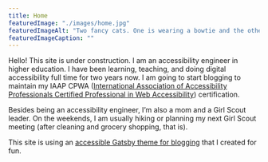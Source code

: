 ```yaml
---
title: Home
featuredImage: "./images/home.jpg"
featuredImageAlt: "Two fancy cats. One is wearing a bowtie and the other is wearing a tie."
featuredImageCaption: ""
---
```


Hello!  This site is under construction.  I am an accessibility engineer in higher education.  I have been learning, teaching, and doing digital accessibility full time for two years now.  I am going to start blogging to maintain my IAAP CPWA ([International Association of Accessibility Professionals Certified Professional in Web Accessibility](https://www.accessibilityassociation.org/cpwacertification)) certification.  

Besides being an accessibility engineer, I’m also a mom and a Girl Scout leader.  On the weekends, I am usually hiking or planning my next Girl Scout meeting (after cleaning and grocery shopping, that is).  

This site is using an [accessible Gatsby theme for blogging](https://github.com/slynch-a11y/gatsby-theme-a11y-blog) that I created for fun.  


 

